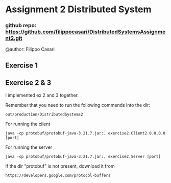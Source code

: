 # Assignment 2 Distributed System
### github repo: https://github.com/filippocasari/DistributedSystemsAssignment2.git
@author: Filippo Casari

## Exercise 1


## Exercise 2 & 3
I implemented ex 2 and 3 together. 

Remember that you need to run the following commends into the dir:
```
out/production/DistributedSystems2
```

For running the client
```
java -cp protobuf/protobuf-java-3.21.7.jar:. exercise2.Client2 0.0.0.0 [port]
```
For running the server
```
java -cp protobuf/protobuf-java-3.21.7.jar:. exercise2.Server [port]
```

If the dir "protobuf" is not present, download it from
```
https://developers.google.com/protocol-buffers
```